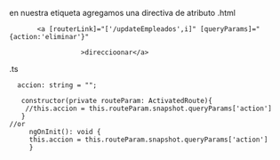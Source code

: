en nuestra etiqueta agregamos una directiva de atributo 
.html
```
       <a [routerLink]="['/updateEmpleados',i]" [queryParams]="{action:'eliminar'}"

                  >direccioonar</a>
```

.ts 
```
  accion: string = "";
  
   constructor(private routeParam: ActivatedRoute){
    //this.accion = this.routeParam.snapshot.queryParams['action']
   }
//or   
     ngOnInit(): void {
	 this.accion = this.routeParam.snapshot.queryParams['action']
	 }
   ```